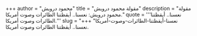 +++
author = "محمود درويش"
title = "مقولة محمود درويش"
description = "مقولة محمود درويش: نعسنا.. أيقظتنا الطائرات وصوت أمريكا."
quote = '''نعسنا.. أيقظتنا الطائرات وصوت أمريكا.''' 
slug = "نعسنا-أيقظتنا-الطائرات-وصوت-أمريكا"
+++
نعسنا.. أيقظتنا الطائرات وصوت أمريكا.

